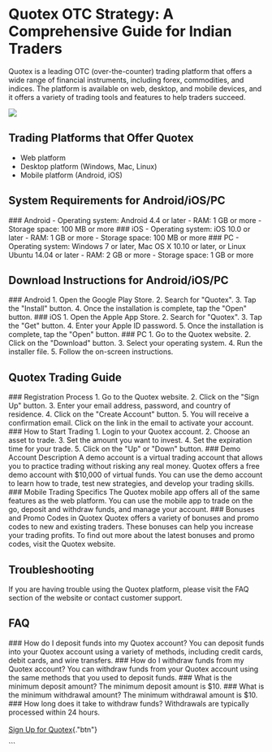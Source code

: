 # Quotex OTC Strategy: A Comprehensive Guide for Indian Traders

Quotex is a leading OTC (over-the-counter) trading platform that offers
a wide range of financial instruments, including forex, commodities, and
indices. The platform is available on web, desktop, and mobile devices,
and it offers a variety of trading tools and features to help traders
succeed.

[![](https://static.quotex.io/files/4_en/300_250.jpg)](https://traff.sbs/brokerqxlid)

## Trading Platforms that Offer Quotex

-   Web platform
-   Desktop platform (Windows, Mac, Linux)
-   Mobile platform (Android, iOS)

## System Requirements for Android/iOS/PC

\### Android - Operating system: Android 4.4 or later - RAM: 1 GB or
more - Storage space: 100 MB or more \### iOS - Operating system: iOS
10.0 or later - RAM: 1 GB or more - Storage space: 100 MB or more \###
PC - Operating system: Windows 7 or later, Mac OS X 10.10 or later, or
Linux Ubuntu 14.04 or later - RAM: 2 GB or more - Storage space: 1 GB or
more

## Download Instructions for Android/iOS/PC

\### Android 1. Open the Google Play Store. 2. Search for
"Quotex". 3. Tap the "Install" button. 4. Once the
installation is complete, tap the "Open" button. \### iOS 1. Open
the Apple App Store. 2. Search for "Quotex". 3. Tap the
"Get" button. 4. Enter your Apple ID password. 5. Once the
installation is complete, tap the "Open" button. \### PC 1. Go to
the Quotex website. 2. Click on the "Download" button. 3. Select
your operating system. 4. Run the installer file. 5. Follow the
on-screen instructions.

## Quotex Trading Guide

\### Registration Process 1. Go to the Quotex website. 2. Click on the
"Sign Up" button. 3. Enter your email address, password, and
country of residence. 4. Click on the "Create Account" button. 5.
You will receive a confirmation email. Click on the link in the email to
activate your account. \### How to Start Trading 1. Login to your Quotex
account. 2. Choose an asset to trade. 3. Set the amount you want to
invest. 4. Set the expiration time for your trade. 5. Click on the
"Up" or "Down" button. \### Demo Account Description A demo
account is a virtual trading account that allows you to practice trading
without risking any real money. Quotex offers a free demo account with
\$10,000 of virtual funds. You can use the demo account to learn how to
trade, test new strategies, and develop your trading skills. \### Mobile
Trading Specifics The Quotex mobile app offers all of the same features
as the web platform. You can use the mobile app to trade on the go,
deposit and withdraw funds, and manage your account. \### Bonuses and
Promo Codes in Quotex Quotex offers a variety of bonuses and promo codes
to new and existing traders. These bonuses can help you increase your
trading profits. To find out more about the latest bonuses and promo
codes, visit the Quotex website.

## Troubleshooting

If you are having trouble using the Quotex platform, please visit the
FAQ section of the website or contact customer support.

## FAQ

\### How do I deposit funds into my Quotex account? You can deposit
funds into your Quotex account using a variety of methods, including
credit cards, debit cards, and wire transfers. \### How do I withdraw
funds from my Quotex account? You can withdraw funds from your Quotex
account using the same methods that you used to deposit funds. \### What
is the minimum deposit amount? The minimum deposit amount is \$10. \###
What is the minimum withdrawal amount? The minimum withdrawal amount is
\$10. \### How long does it take to withdraw funds? Withdrawals are
typically processed within 24 hours.\
\
[Sign Up for
Quotex](\%22https://traff.sbs/brokerqxsignup\%22){."btn"}

\`\`\`

